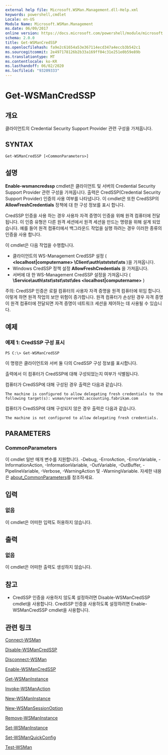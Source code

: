 ```yaml
---
external help file: Microsoft.WSMan.Management.dll-Help.xml
keywords: powershell,cmdlet
Locale: en-US
Module Name: Microsoft.WSMan.Management
ms.date: 06/09/2017
online version: https://docs.microsoft.com/powershell/module/microsoft.wsman.management/get-wsmancredssp?view=powershell-7&WT.mc_id=ps-gethelp
schema: 2.0.0
title: Get-WSManCredSSP
ms.openlocfilehash: fa9e2c61654a53e367114ecd347a4eccb3b542c1
ms.sourcegitcommit: 2e497178126b2b33a169ff04c31e251e0b59e89b
ms.translationtype: MT
ms.contentlocale: ko-KR
ms.lasthandoff: 06/02/2020
ms.locfileid: "93209333"
---
```

# Get-WSManCredSSP

## 개요
클라이언트의 Credential Security Support Provider 관련 구성을 가져옵니다.

## SYNTAX

```
Get-WSManCredSSP [<CommonParameters>]
```

## 설명
**Enable-wsmancredssp** cmdlet은 클라이언트 및 서버의 Credential Security Support Provider 관련 구성을 가져옵니다.
출력은 CredSSP(Credential Security Support Provider) 인증의 사용 여부를 나타냅니다.
이 cmdlet은 또한 CredSSP의 **AllowFreshCredentials** 정책에 대 한 구성 정보를 표시 합니다.

CredSSP 인증을 사용 하는 경우 사용자 자격 증명이 인증을 위해 원격 컴퓨터에 전달 됩니다.
이 인증 유형은 다른 원격 세션에서 원격 세션을 만드는 명령을 위해 설계 되었습니다.
예를 들어 원격 컴퓨터에서 백그라운드 작업을 실행 하려는 경우 이러한 종류의 인증을 사용 합니다.

이 cmdlet은 다음 작업을 수행합니다.

- 클라이언트의 WS-Management CredSSP 설정 ( **\<localhost|computername\> \Client\auth\stststst\sts** )을 가져옵니다.
- Windows CredSSP 정책 설정 **AllowFreshCredentials** 을 가져옵니다.
- 서버에 대 한 WS-Management CredSSP 설정을 가져옵니다 ( **\Service\\auth\stst\stst\stst\des \<localhost|computername\>** )

주의: CredSSP 인증은 로컬 컴퓨터의 사용자 자격 증명을 원격 컴퓨터에 위임 합니다.
이렇게 하면 원격 작업의 보안 위험이 증가합니다.
원격 컴퓨터가 손상된 경우 자격 증명이 원격 컴퓨터에 전달되면 자격 증명이 네트워크 세션을 제어하는 데 사용될 수 있습니다.

## 예제

### 예제 1: CredSSP 구성 표시

```
PS C:\> Get-WSManCredSSP
```

이 명령은 클라이언트와 서버 둘 다의 CredSSP 구성 정보를 표시합니다.

출력에서 이 컴퓨터가 CredSSP에 대해 구성되었는지 여부가 식별됩니다.

컴퓨터가 CredSSP에 대해 구성된 경우 출력은 다음과 같습니다.

`The machine is configured to allow delegating fresh credentials to the following target(s): wsman/server02.accounting.fabrikam.com`

컴퓨터가 CredSSP에 대해 구성되지 않은 경우 출력은 다음과 같습니다.

`The machine is not configured to allow delegating fresh credentials.`

## PARAMETERS

### CommonParameters
이 cmdlet 일반 매개 변수를 지원합니다. -Debug, -ErrorAction, -ErrorVariable, -InformationAction, -InformationVariable, -OutVariable, -OutBuffer, -PipelineVariable, -Verbose, -WarningAction 및 -WarningVariable. 자세한 내용은 [about_CommonParameters](https://go.microsoft.com/fwlink/?LinkID=113216)를 참조하세요.

## 입력

### 없음
이 cmdlet은 어떠한 입력도 허용하지 않습니다.

## 출력

### 없음
이 cmdlet은 어떠한 출력도 생성하지 않습니다.

## 참고

* CredSSP 인증을 사용하지 않도록 설정하려면 Disable-WSManCredSSP cmdlet을 사용합니다. CredSSP 인증을 사용하도록 설정하려면 Enable-WSManCredSSP cmdlet을 사용합니다.

## 관련 링크

[Connect-WSMan](Connect-WSMan.md)

[Disable-WSManCredSSP](Disable-WSManCredSSP.md)

[Disconnect-WSMan](Disconnect-WSMan.md)

[Enable-WSManCredSSP](Enable-WSManCredSSP.md)

[Get-WSManInstance](Get-WSManInstance.md)

[Invoke-WSManAction](Invoke-WSManAction.md)

[New-WSManInstance](New-WSManInstance.md)

[New-WSManSessionOption](New-WSManSessionOption.md)

[Remove-WSManInstance](Remove-WSManInstance.md)

[Set-WSManInstance](Set-WSManInstance.md)

[Set-WSManQuickConfig](Set-WSManQuickConfig.md)

[Test-WSMan](Test-WSMan.md)
